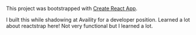 This project was bootstrapped with [Create React App](https://github.com/facebook/create-react-app).

I built this while shadowing at Availity for a developer position. Learned a lot about reactstrap here! 
Not very functional but I learned a lot.
